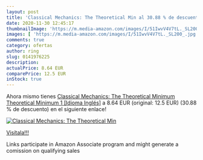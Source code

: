 ```yaml
---
layout: post
title: 'Classical Mechanics: The Theoretical Min al 30.88 % de descuento'
date: 2020-11-30 12:45:17
thumbnailImage: 'https://m.media-amazon.com/images/I/51IwvV4V7tL._SL200_.jpg'
images: [ 'https://m.media-amazon.com/images/I/51IwvV4V7tL._SL200_.jpg' ]
comments: true
category: ofertas
author: ring
slug: 0141976225
description:
actualPrice: 8.64 EUR
comparePrice: 12.5 EUR
inStock: true
---
```


Ahora mismo tienes [Classical Mechanics: The Theoretical Minimum  Theoretical Minimum 1  [Idioma Inglés]](https://www.amazon.es/dp/0141976225/?tag=tolees-21) a 8.64 EUR (original: 12.5 EUR) (30.88 %  de descuento) en el siguiente enlace!

[![Classical Mechanics: The Theoretical Min](https://m.media-amazon.com/images/I/51IwvV4V7tL._SL200_.jpg)](https://www.amazon.es/dp/0141976225/?tag=tolees-21)

[Visítala!!!](https://www.amazon.es/dp/0141976225/?tag=tolees-21)

Links participate in Amazon Associate program and might generate a comission on qualifying sales

